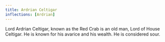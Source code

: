 ```yaml
---
title: Ardrian Celtigar
inflections: [Ardrian]
---
```


Lord Ardrian Celtigar, known as the Red Crab is an old man, Lord of House Celtigar. He is known for his avarice and his wealth. He is considered sour.


